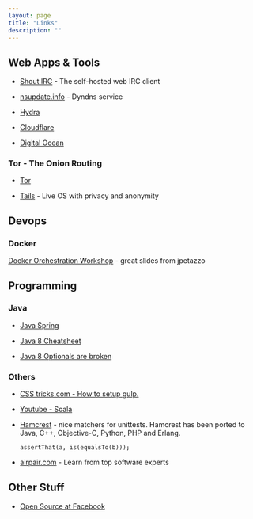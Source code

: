 ```yaml
---
layout: page
title: "Links"
description: ""
---
```





## Web Apps &amp; Tools

* [Shout IRC](http://shout-irc.com/) - The self-hosted web IRC client

* [nsupdate.info](nsupdate.info.) - Dyndns service

* [Hydra](http://sectools.org/tool/hydra/)

* [Cloudflare](https://www.cloudflare.com)

* [Digital Ocean](https://www.digitalocean.com)


### Tor - The Onion Routing

* [Tor](https://www.torproject.org/)

* [Tails](https://tails.boum.org/) - Live OS with privacy and anonymity



## Devops

### Docker

[Docker Orchestration Workshop](http://cdn.gitcdn.link/cdn/jpetazzo/orchestration-workshop/master/www/htdocs/index.html) - great slides from jpetazzo


## Programming

### Java


* [Java Spring](http://www.tutorialspoint.com/spring/index.htm)

* [Java 8 Cheatsheet](http://www.java8.org/)

* [Java 8 Optionals are broken](https://developer.atlassian.com/blog/2015/08/optional-broken/)


### Others

* [CSS tricks.com - How to setup gulp.](https://css-tricks.com/gulp-for-beginners/)

* [Youtube - Scala](https://www.youtube.com/watch?v=DzFt0YkZo8M)

* [Hamcrest](https://code.google.com/p/hamcrest/) - nice matchers for unittests.
   Hamcrest has been ported to Java, C++, Objective-C, Python, PHP and Erlang.

  ``` assertThat(a, is(equalsTo(b))); ```


* [airpair.com](https://www.airpair.com/software-experts) - Learn from top software experts






## Other Stuff

* [Open Source at Facebook](https://code.facebook.com/posts/463284987129903/oscon-2015-how-facebook-open-sources-at-scale/)

